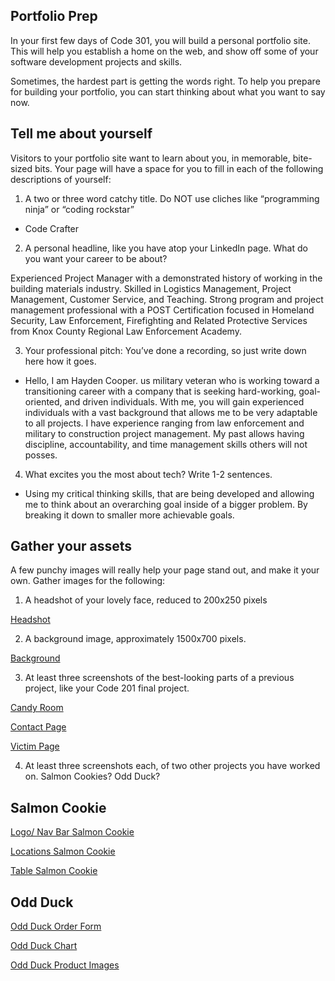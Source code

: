 ## Portfolio Prep
In your first few days of Code 301, you will build a personal portfolio site. This will help you establish a home on the web, and show off some of your software development projects and skills.

Sometimes, the hardest part is getting the words right. To help you prepare for building your portfolio, you can start thinking about what you want to say now.

## Tell me about yourself

Visitors to your portfolio site want to learn about you, in memorable, bite-sized bits. Your page will have a space for you to fill in each of the following descriptions of yourself:

1. A two or three word catchy title. Do NOT use cliches like “programming ninja” or “coding rockstar”

- Code Crafter

2. A personal headline, like you have atop your LinkedIn page. What do you want your career to be about?

Experienced Project Manager with a demonstrated history of working in the building materials industry. Skilled in Logistics Management, Project Management, Customer Service, and Teaching. Strong program and project management professional with a POST Certification focused in Homeland Security, Law Enforcement, Firefighting and Related Protective Services from Knox County Regional Law Enforcement Academy.

3. Your professional pitch: You’ve done a recording, so just write down here how it goes.

- Hello, I am Hayden Cooper. us military veteran who is working toward a transitioning career with a company that is seeking hard-working, goal-oriented, and driven individuals. With me, you will gain experienced individuals with a vast background that allows me to be very adaptable to all projects. I have experience ranging from law enforcement and military to construction project management. My past allows having discipline, accountability, and time management skills others will not posses.

4. What excites you the most about tech? Write 1-2 sentences.

- Using my critical thinking skills, that are being developed and allowing me to think about an overarching goal inside of a bigger problem. By breaking it down to smaller more achievable goals.

## Gather your assets

A few punchy images will really help your page stand out, and make it your own. Gather images for the following:

1. A headshot of your lovely face, reduced to 200x250
pixels

[Headshot](./images/Headshot.jpeg)


2. A background image, approximately 1500x700 pixels.

[Background](./images/Background.jpeg)

3. At least three screenshots of the best-looking parts of a previous project, like your Code 201 final project.

[Candy Room](./images/candyroomfinal201.png)

[Contact Page](./images/contactpagefinal201.png)

[Victim Page](./images/Victimfinal201.png)

4. At least three screenshots each, of two other projects you have worked on. Salmon Cookies? Odd Duck?

## Salmon Cookie

[Logo/ Nav Bar Salmon Cookie](./images/Logo%3Anavbarsalmoncookie.png)

[Locations Salmon Cookie](./images/Locations.png)

[Table Salmon Cookie](./images/tablesalmoncookie.png)

## Odd Duck 

[Odd Duck Order Form](./images/odduckorderform.png)

[Odd Duck Chart](./images/oddduckchart.png)

[Odd Duck Product Images](./images/oddduckproductgenerate.png)
